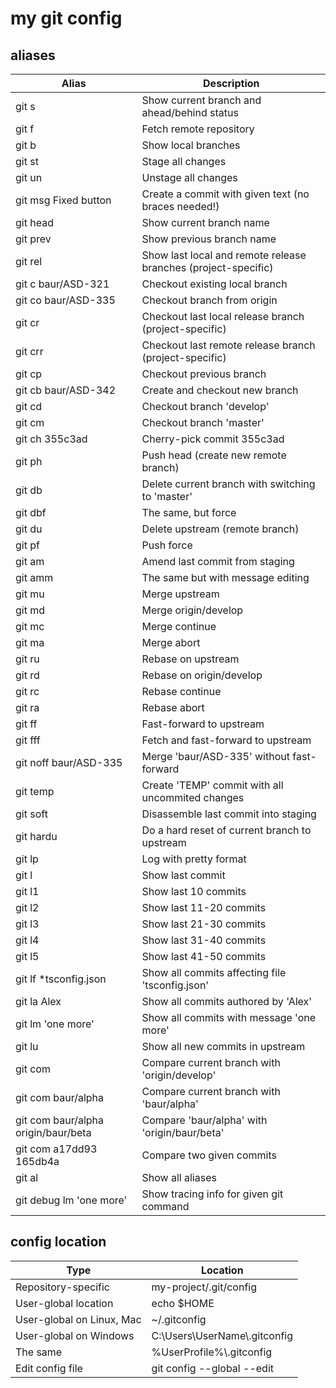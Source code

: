 # my git config #

## aliases ##

Alias | Description
--- | ---
git s  | Show current branch and ahead/behind status
git f | Fetch remote repository
git b | Show local branches
git st  | Stage all changes
git un  | Unstage all changes
git msg Fixed button | Create a commit with given text (no braces needed!)
git head | Show current branch name
git prev | Show previous branch name 
git rel |  Show last local and remote release branches (project-specific)
git c baur/ASD-321 | Checkout existing local branch
git co baur/ASD-335 | Checkout branch from origin
git cr | Checkout last local release branch (project-specific)
git crr | Checkout last remote release branch (project-specific)
git cp | Checkout previous branch
git cb  baur/ASD-342  | Create and checkout new branch
git cd |  Checkout branch 'develop'
git cm | Checkout branch 'master'
git ch 355c3ad | Cherry-pick commit 355c3ad
git ph | Push head (create new remote branch)
git db |  Delete current branch with switching to 'master'
git dbf | The same, but force
git du | Delete upstream (remote branch)
git pf | Push force
git am | Amend last commit from staging
git amm | The same but with message editing
git mu |  Merge upstream
git md |  Merge origin/develop
git mc |  Merge continue
git ma | Merge abort
git ru | Rebase on upstream
git rd | Rebase on origin/develop
git rc | Rebase continue
git ra |  Rebase abort
git ff |  Fast-forward to upstream
git fff |  Fetch and fast-forward to upstream
git noff baur/ASD-335 |  Merge 'baur/ASD-335' without fast-forward
git temp |  Create 'TEMP' commit with all uncommited changes
git soft |  Disassemble last commit into staging
git hardu | Do a hard reset of current branch to upstream
git lp | Log with pretty format
git l  |  Show last commit
git l1 |  Show last 10 commits
git l2 | Show last 11-20 commits
git l3 |  Show last 21-30 commits
git l4 | Show last 31-40 commits
git l5 |  Show last 41-50 commits
git lf *tsconfig.json | Show all commits affecting file 'tsconfig.json'
git la Alex |  Show all commits authored by 'Alex'
git lm 'one more' | Show all commits with message 'one more'
git lu |  Show all new commits in upstream
git com | Compare current branch with 'origin/develop'
git com baur/alpha |  Compare current branch with 'baur/alpha'
git com baur/alpha origin/baur/beta |   Compare 'baur/alpha' with 'origin/baur/beta'
git com a17dd93 165db4a | Compare two given commits
git al | Show all aliases
git debug lm 'one more' | Show tracing info for given git command


## config location ##

Type | Location
--- | ---
Repository-specific | my-project/.git/config
User-global location | echo $HOME
User-global on Linux, Mac | ~/.gitconfig
User-global on Windows | C:\Users\UserName\\.gitconfig
The same | %UserProfile%\\.gitconfig
Edit config file | git config --global --edit